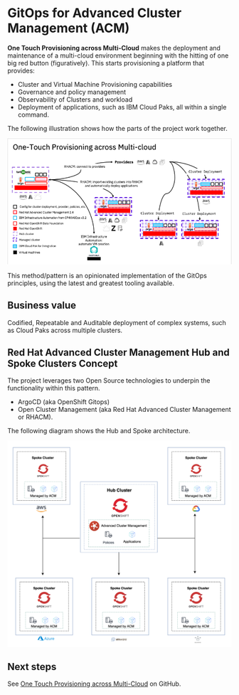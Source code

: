 # GitOps for Advanced Cluster Management (ACM)

**One Touch Provisioning across Multi-Cloud** makes the deployment and maintenance of a multi-cloud environment beginning with the hitting of one big red button (figuratively). This starts provisioning a platform that provides:

- Cluster and Virtual Machine Provisioning capabilities
- Governance and policy management
- Observability of Clusters and workload
- Deployment of applications, such as IBM Cloud Paks, all within a single command.

The following illustration shows how the parts of the project work together.

![ztp](./media/ztp.png)

This method/pattern is an opinionated implementation of the GitOps principles, using the latest and greatest tooling available.

## Business value

Codified, Repeatable and Auditable deployment of complex systems, such as Cloud Paks across multiple clusters.

## Red Hat Advanced Cluster Management Hub and Spoke Clusters Concept

The project leverages two Open Source technologies to underpin the functionality within this pattern. 

- ArgoCD (aka OpenShift Gitops) 
- Open Cluster Management (aka Red Hat Advanced Cluster Management or RHACM).

The following diagram shows the Hub and Spoke architecture.

![hub spoke architecture](./media/hubandspoke.png)

## Next steps

See [One Touch Provisioning across Multi-Cloud](https://github.com/one-touch-provisioning/otp-gitops) on GitHub.

